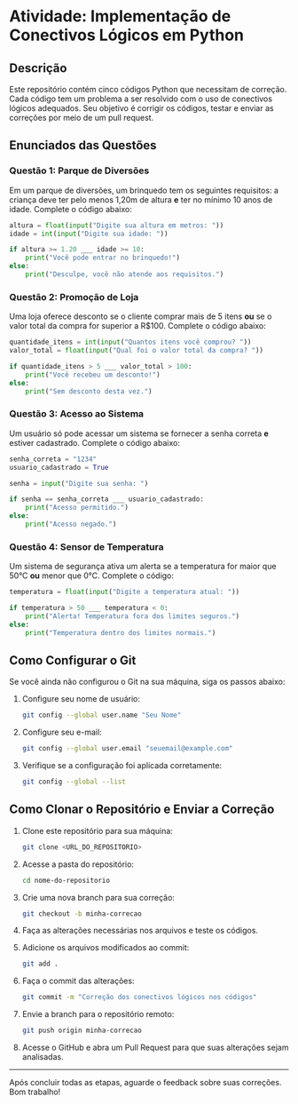 # Atividade: Implementação de Conectivos Lógicos em Python

## Descrição
Este repositório contém cinco códigos Python que necessitam de correção. Cada código tem um problema a ser resolvido com o uso de conectivos lógicos adequados. Seu objetivo é corrigir os códigos, testar e enviar as correções por meio de um pull request.

## Enunciados das Questões

### Questão 1: Parque de Diversões
Em um parque de diversões, um brinquedo tem os seguintes requisitos: a criança deve ter pelo menos 1,20m de altura **e** ter no mínimo 10 anos de idade. Complete o código abaixo:

```python
altura = float(input("Digite sua altura em metros: "))
idade = int(input("Digite sua idade: "))

if altura >= 1.20 ___ idade >= 10:
    print("Você pode entrar no brinquedo!")
else:
    print("Desculpe, você não atende aos requisitos.")
```

### Questão 2: Promoção de Loja
Uma loja oferece desconto se o cliente comprar mais de 5 itens **ou** se o valor total da compra for superior a R$100. Complete o código abaixo:

```python
quantidade_itens = int(input("Quantos itens você comprou? "))
valor_total = float(input("Qual foi o valor total da compra? "))

if quantidade_itens > 5 ___ valor_total > 100:
    print("Você recebeu um desconto!")
else:
    print("Sem desconto desta vez.")
```

### Questão 3: Acesso ao Sistema
Um usuário só pode acessar um sistema se fornecer a senha correta **e** estiver cadastrado. Complete o código abaixo:

```python
senha_correta = "1234"
usuario_cadastrado = True

senha = input("Digite sua senha: ")

if senha == senha_correta ___ usuario_cadastrado:
    print("Acesso permitido.")
else:
    print("Acesso negado.")
```

### Questão 4: Sensor de Temperatura
Um sistema de segurança ativa um alerta se a temperatura for maior que 50°C **ou** menor que 0°C. Complete o código:

```python
temperatura = float(input("Digite a temperatura atual: "))

if temperatura > 50 ___ temperatura < 0:
    print("Alerta! Temperatura fora dos limites seguros.")
else:
    print("Temperatura dentro dos limites normais.")
```

## Como Configurar o Git

Se você ainda não configurou o Git na sua máquina, siga os passos abaixo:

1. Configure seu nome de usuário:

   ```sh
   git config --global user.name "Seu Nome"
   ```

2. Configure seu e-mail:

   ```sh
   git config --global user.email "seuemail@example.com"
   ```

3. Verifique se a configuração foi aplicada corretamente:

   ```sh
   git config --global --list
   ```

## Como Clonar o Repositório e Enviar a Correção

1. Clone este repositório para sua máquina:

   ```sh
   git clone <URL_DO_REPOSITORIO>
   ```

2. Acesse a pasta do repositório:

   ```sh
   cd nome-do-repositorio
   ```

3. Crie uma nova branch para sua correção:

   ```sh
   git checkout -b minha-correcao
   ```

4. Faça as alterações necessárias nos arquivos e teste os códigos.

5. Adicione os arquivos modificados ao commit:

   ```sh
   git add .
   ```

6. Faça o commit das alterações:

   ```sh
   git commit -m "Correção dos conectivos lógicos nos códigos"
   ```

7. Envie a branch para o repositório remoto:

   ```sh
   git push origin minha-correcao
   ```

8. Acesse o GitHub e abra um Pull Request para que suas alterações sejam analisadas.

---

Após concluir todas as etapas, aguarde o feedback sobre suas correções. Bom trabalho!
